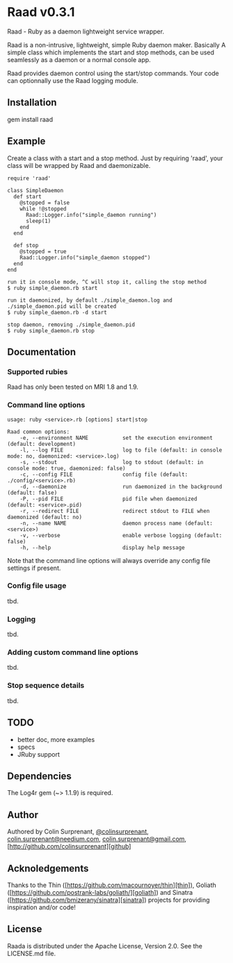 # Raad v0.3.1

Raad - Ruby as a daemon lightweight service wrapper.

Raad is a non-intrusive, lightweight, simple Ruby daemon maker. Basically A simple class which implements
the start and stop methods, can be used seamlessly as a daemon or a normal console app.

Raad provides daemon control using the start/stop commands. Your code can optionnally use the Raad
logging module. 

## Installation
gem install raad

## Example
Create a class with a start and a stop method. Just by requiring 'raad', your class will be 
wrapped by Raad and daemonizable.

    require 'raad'

    class SimpleDaemon
      def start
        @stopped = false
        while !@stopped
          Raad::Logger.info("simple_daemon running")
          sleep(1)
        end
      end

      def stop
        @stopped = true
        Raad::Logger.info("simple_daemon stopped")
      end
    end

    run it in console mode, ^C will stop it, calling the stop method
    $ ruby simple_daemon.rb start

    run it daemonized, by default ./simple_daemon.log and ./simple_daemon.pid will be created
    $ ruby simple_daemon.rb -d start

    stop daemon, removing ./simple_daemon.pid
    $ ruby simple_daemon.rb stop 

## Documentation

### Supported rubies
Raad has only been tested on MRI 1.8 and 1.9. 

### Command line options
    usage: ruby <service>.rb [options] start|stop

    Raad common options:
        -e, --environment NAME           set the execution environment (default: development)
        -l, --log FILE                   log to file (default: in console mode: no, daemonized: <service>.log)
        -s, --stdout                     log to stdout (default: in console mode: true, daemonized: false)
        -c, --config FILE                config file (default: ./config/<service>.rb)
        -d, --daemonize                  run daemonized in the background (default: false)
        -P, --pid FILE                   pid file when daemonized (default: <service>.pid)
        -r, --redirect FILE              redirect stdout to FILE when daemonized (default: no)
        -n, --name NAME                  daemon process name (default: <service>)
        -v, --verbose                    enable verbose logging (default: false)
        -h, --help                       display help message

Note that the command line options will always override any config file settings if present.
### Config file usage
tbd.

### Logging
tbd.

### Adding custom command line options
tbd.

### Stop sequence details
tbd.

## TODO
- better doc, more examples
- specs
- JRuby support

## Dependencies
The Log4r gem (~> 1.1.9) is required.

## Author
Authored by Colin Surprenant, [@colinsurprenant][twitter], [colin.surprenant@needium.com][needium], [colin.surprenant@gmail.com][gmail], [http://github.com/colinsurprenant][github]

## Acknoledgements
Thanks to the Thin ([https://github.com/macournoyer/thin][thin]), Goliath ([https://github.com/postrank-labs/goliath/][goliath]) 
and Sinatra ([https://github.com/bmizerany/sinatra][sinatra]) projects for providing inspiration and/or code!

## License
Raada is distributed under the Apache License, Version 2.0. See the LICENSE.md file.

[needium]: colin.surprenant@needium.com
[gmail]: colin.surprenant@gmail.com
[twitter]: http://twitter.com/colinsurprenant
[github]: http://github.com/colinsurprenant
[thin]: https://github.com/macournoyer/thin
[goliath]: https://github.com/postrank-labs/goliath/
[sinatra]: https://github.com/bmizerany/sinatra
